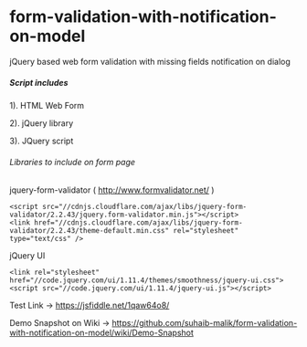 # form-validation-with-notification-on-model
jQuery based web form validation with missing fields notification on dialog

##### Script includes

1). HTML Web Form

2). jQuery library

3). JQuery script

###### Libraries to include on form page


jquery-form-validator ( http://www.formvalidator.net/ )

```
<script src="//cdnjs.cloudflare.com/ajax/libs/jquery-form-validator/2.2.43/jquery.form-validator.min.js"></script>
<link href="//cdnjs.cloudflare.com/ajax/libs/jquery-form-validator/2.2.43/theme-default.min.css" rel="stylesheet" type="text/css" />
```

jQuery UI
```
<link rel="stylesheet" href="//code.jquery.com/ui/1.11.4/themes/smoothness/jquery-ui.css">
<script src="//code.jquery.com/ui/1.11.4/jquery-ui.js"></script>
```

Test Link -> https://jsfiddle.net/1qaw64o8/


Demo Snapshot on Wiki -> https://github.com/suhaib-malik/form-validation-with-notification-on-model/wiki/Demo-Snapshot

